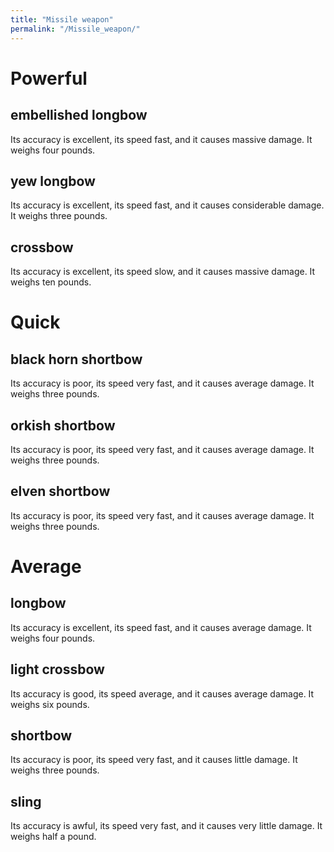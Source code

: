```yaml
---
title: "Missile weapon"
permalink: "/Missile_weapon/"
---
```


# Powerful

## embellished longbow

Its accuracy is excellent, its speed fast, and it causes massive damage.
It weighs four pounds.

## yew longbow

Its accuracy is excellent, its speed fast, and it causes considerable
damage. It weighs three pounds.

## crossbow

Its accuracy is excellent, its speed slow, and it causes massive damage.
It weighs ten pounds.

# Quick

## black horn shortbow

Its accuracy is poor, its speed very fast, and it causes average damage.
It weighs three pounds.

## orkish shortbow

Its accuracy is poor, its speed very fast, and it causes average damage.
It weighs three pounds.

## elven shortbow

Its accuracy is poor, its speed very fast, and it causes average damage.
It weighs three pounds.

# Average

## longbow

Its accuracy is excellent, its speed fast, and it causes average damage.
It weighs four pounds.

## light crossbow

Its accuracy is good, its speed average, and it causes average damage.
It weighs six pounds.

## shortbow

Its accuracy is poor, its speed very fast, and it causes little damage.
It weighs three pounds.

## sling

Its accuracy is awful, its speed very fast, and it causes very little
damage. It weighs half a pound.